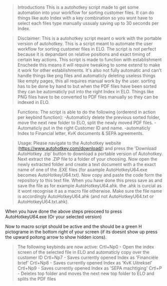>Introductions
This is a autohotkey script made to get some automation into your workflow for sorting customer files. It can do things like auto
Index with a key combination so you wont have to select each files type manually ussualy saving up to 30 seconds per Index.

>Disclaimer:
This is a autohotkey script meant o work with the portable version of autohotkey.
This is a script meant to automate the user workflow for sorting customer files in ELO. The script is not perfect
because it is depandant on relative positions and exact timing of certain key actions. This script is made to function with
establishment Enschede this means it will require tweaking to some extend to make it work for other establishments. It's also not fully
automatic and can't handle things like png files and automaticly deleting useless things like empty pages, this all requires manual work
by the user. sorting has to be done by hand to but when the PDF files have been sorted they can be automaticly put into the
right Index in ELO. Things like PNG files have to be converted to PDF files manually so they can be indexed in ELO.

>Functions:
The script is able to do the following (orderend in action per keybind function):
  -Automaticly delete the previous sorted folder, move the next new folder to ELO, split the newly moved PDF files.
  -Automaticly put in the right Customer ID and name.
  -automaticly Index to Financial letter, KvK documents & SEPA agreements.
  
>Usage:
Please navigate to the Autohotkey website (https://www.autohotkey.com/download/) and press the 'Download AutoHotkey .zip' button to
download a portable version of Autohotkey. Next extract the .ZIP file to a folder of your choosing. Now open the newly extracted folder
and create a text document with a the exact name of one of the .EXE files (for axample AutoHotkeyU64.exe becomes AutoHotkeyU64.txt).
Now copy and paste the code form the repository to this text file. When you have done this press save as and save the file as for
example AutoHotkeyU64.ahk. the .ahk is curcial as it wont recognise it as a macro file otherwise. Make sure the file name is accordingly
AutoHotkeyU64.ahk (and not AutoHotkeyU64.txt or AutoHotkeyU64.txt.ahk).

When you have done the above steps preoceed to press AutoHotkeyU64.exe (Or your selected version)

Now to macro script should be active and the should be a green H pictograme in the bottom right of your screen (if its doesnt show up
press the upward poitong arrow to show hidden icons).

>The following keybinds are now active:
Crtl+Np0 - Open the index screen of the selected file in ELO and automaticly copy over the customer ID
Crtl+Np7 - Saves currently opened Index as 'Financiële brief'
Crtl+Np8 - Saves currently opened Index as 'KvK Uitreksel'
Crtl+Np9 - Saves currently opened Index as 'SEPA machtiging'
Crtl+P   - Deletes top folder and moves the next new top folder to ELO and splits the PDF files
